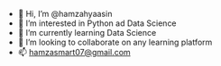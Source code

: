 - 👋 Hi, I’m @hamzahyaasin
- 👀 I’m interested in Python ad Data Science
- 🌱 I’m currently learning Data Science
- 💞️ I’m looking to collaborate on any learning platform
- 📫 hamzasmart07@gmail.com

<!---
hamzahyaasin/hamzahyaasin is a ✨ special ✨ repository because its `README.md` (this file) appears on your GitHub profile.
You can click the Preview link to take a look at your changes.
--->
